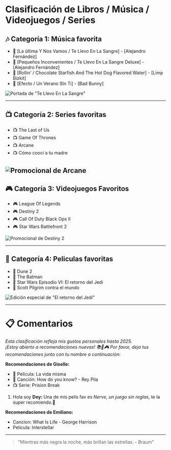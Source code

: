 # Clasificación de Libros / Música / Videojuegos / Series

## 🎶 Categoría 1: Música favorita
- 🎵 [La última Y Nos Vamos / Te Llevo En La Sangre] - [Alejandro Fernández]
- 🎵 [Pequeños Inconvenientes / Te Llevo En La Sangre Deluxe] - [Alejandro Fernández]
- 🎵 [Rollin' / Chocolate Starfish And The Hot Dog Flavored Water] - [Limp Bizkit]
- 🎵 [Efecto / Un Verano SIn Ti] - [Bad Bunny]

![Portada de "Te Llevo En La Sangre"](/imagenes/AF_TLELS.jpeg)

---

## 📺 Categoría 2: Series favoritas
- 📺 The Last of Us
- 📺 Game Of Thrones
- 📺 Arcane
- 📺 Cómo coocí a tu madre   

![Promocional de Arcane](/imagenes/ARCANE.jpg)
---

## 🎮 Categoría 3: Videojuegos Favoritos
- 🎮 League Of Legends
- 🎮 Destiny 2
- 🎮 Call Of Duty Black Ops II
- 🎮 Star Wars Battlefront 2

![Promocional de Destiny 2](/imagenes/DESTINY2.jpg)

---

## 🎥 Categoría 4: Peliculas favoritas
- 🎥 Dune 2
- 🎥 The Batman
- 🎥 Star Wars Episodio VI: El retorno del Jedi
- 🎥 Scott Pilgrim contra el mundo

![Edición especial de "El retorno del Jedi"](/imagenes/SW_ERDJ.jpg)

---

# 📋 Comentarios

*Esta clasificación refleja mis gustos personales hasta 2025.  
¡Estoy abierto a recomendaciones nuevas! 📚🎵🎮*
*Por favor, deja tus recomendaciones junto con tu nombre a continuación:*

**Recomendaciones de Giselle:**
- 🎥 Película: La vida misma
- 🎵 Canción: How do you know? - Rey Pila
- 📺 Serie: Prision Break

1.  Hola soy **Dey:**  Una de mis pelis fav es *Nerve, un juego sin reglas*, te la super recomiendo.🤗

**Recomendaciones de Emiliano:**
- Cancion: What Is Life - George Harrison
- Pelicula: Interstellar

---

> "Mientras más negra la noche, más brillan las estrellas. - Braum"
